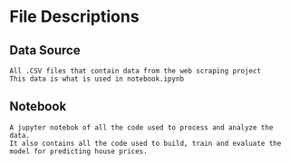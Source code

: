 # File Descriptions

## Data Source

    All .CSV files that contain data from the web scraping project
    This data is what is used in notebook.ipynb

## Notebook

    A jupyter notebok of all the code used to process and analyze the data. 
    It also contains all the code used to build, train and evaluate the model for predicting house prices.
